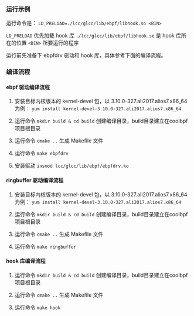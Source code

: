 



### 运行示例

运行命令是： `LD_PRELOAD=./lcc/glcc/lib/ebpf/libhook.so <BIN>`


`LD_PRELOAD` 优先加载 hook 库
`./lcc/glcc/lib/ebpf/libhook.so` 是 hook 库所在的位置
`<BIN>` 所要运行的程序

运行前先准备下 ebpfdrv 驱动和 hook 库，具体参考下面的编译流程。

### 编译流程

#### ebpf 驱动编译流程

1. 安装目标内核版本的 kernel-devel 包，以 3.10.0-327.ali2017.alios7.x86_64 为例： `yum install kernel-devel-3.10.0-327.ali2017.alios7.x86_64`

2. 运行命令 `mkdir build & cd build` 创建编译目录，build目录建立在coolbpf项目根目录

3. 运行命令 `cmake ..` 生成 Makefile 文件

4. 运行命令 `make ebpfdrv`

5. 安装驱动 `insmod lcc/glcc/lib/ebpf/ebpfdrv.ko`

#### ringbuffer 驱动编译流程

1. 安装目标内核版本的 kernel-devel 包，以 3.10.0-327.ali2017.alios7.x86_64 为例： `yum install kernel-devel-3.10.0-327.ali2017.alios7.x86_64`

2. 运行命令 `mkdir build & cd build` 创建编译目录，build目录建立在coolbpf项目根目录

3. 运行命令 `cmake ..` 生成 Makefile 文件

4. 运行命令 `make ringbuffer`

#### hook 库编译流程

1. 运行命令 `mkdir build & cd build` 创建编译目录，build目录建立在coolbpf项目根目录

2. 运行命令 `cmake ..` 生成 Makefile 文件

3. 运行命令 `make hook`

